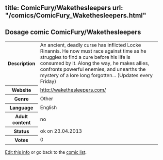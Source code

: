 title: ComicFury/Wakethesleepers
url: "/comics/ComicFury_Wakethesleepers.html"
---
Dosage comic ComicFury/Wakethesleepers
-----------------------------------------

<p id="msg"></p>
<script type="text/javascript">
if (window.location.search === '?edit_info_mail=sent_ok') {
  var elem = document.getElementById("msg");
  elem.innerHTML = 'Edited information sucessfully sent.';
  elem.className = 'ok';
}
</script>
<table class="comicinfo">
<tr>
<th>Description</th><td>An ancient, deadly curse has inflicted Locke Rinannis. He now must race against time as he struggles to find a cure before his life is consumed by it. Along the way, he makes allies, confronts powerful enemies, and unearths the mystery of a lore long forgotten... (Updates every Friday)</td>
</tr>
<tr>
<th>Website</th><td><a href="http://wakethesleepers.com/">http://wakethesleepers.com/</a></td>
</tr>
<tr>
<th>Genre</th><td>Other</td>
</tr>
<tr>
<th>Language</th><td>English</td>
</tr>
<tr>
<th>Adult content</th><td>no</td>
</tr>
<tr>
<th>Status</th><td>ok on 23.04.2013</td>
</tr>
<tr>
<th>Votes</th><td>0</td>
</tr>
</table>

[Edit this info](ComicFury_Wakethesleepers_edit.html) or go back to the [comic list](../comic-index.html).
